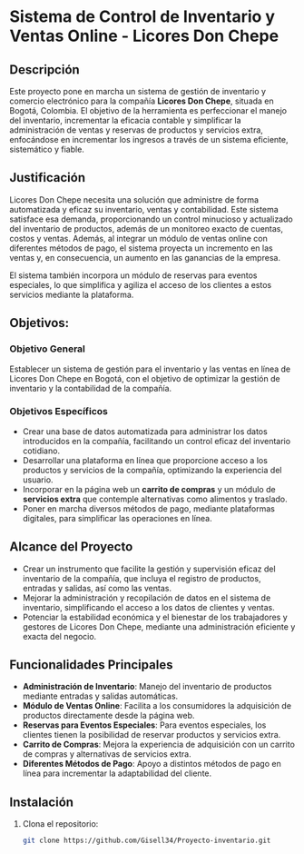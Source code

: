 # Sistema de Control de Inventario y Ventas Online - Licores Don Chepe

## Descripción
Este proyecto pone en marcha un sistema de gestión de inventario y comercio electrónico para 
la compañía **Licores Don Chepe**, situada en Bogotá, Colombia. El objetivo de la herramienta es 
perfeccionar el manejo del inventario, incrementar la eficacia contable y simplificar la administración de ventas y reservas de 
productos y servicios extra, enfocándose en incrementar los ingresos a través de un sistema eficiente, sistemático y fiable.

## Justificación
Licores Don Chepe necesita una solución que administre de forma automatizada y eficaz su inventario, ventas y contabilidad. 
Este sistema satisface esa demanda, proporcionando un control minucioso y actualizado del inventario de productos, 
además de un monitoreo exacto de cuentas, costos y ventas. Además, al integrar un módulo de ventas online con diferentes 
métodos de pago, el sistema proyecta un incremento en las ventas y, en consecuencia, un aumento en las ganancias de la empresa.


El sistema también incorpora un módulo de reservas para eventos especiales, lo que simplifica y agiliza el acceso de 
los clientes a estos servicios mediante la plataforma.


## Objetivos:

### Objetivo General
Establecer un sistema de gestión para el inventario y las ventas en línea de Licores Don Chepe en Bogotá, con el objetivo 
de optimizar la gestión de inventario y la contabilidad de la compañía.


### Objetivos Específicos
- Crear una base de datos automatizada para administrar los datos introducidos en la compañía, facilitando un control eficaz del inventario cotidiano.
- Desarrollar una plataforma en línea que proporcione acceso a los productos y servicios de la compañía, optimizando la experiencia del usuario.
- Incorporar en la página web un **carrito de compras** y un módulo de **servicios extra** que contemple alternativas como alimentos y traslado.
- Poner en marcha diversos métodos de pago, mediante plataformas digitales, para simplificar las operaciones en línea.


## Alcance del Proyecto
- Crear un instrumento que facilite la gestión y supervisión eficaz del inventario de la compañía, que incluya el registro de productos, entradas y salidas, así como las ventas.
- Mejorar la administración y recopilación de datos en el sistema de inventario, simplificando el acceso a los datos de clientes y ventas.
- Potenciar la estabilidad económica y el bienestar de los trabajadores y gestores de Licores Don Chepe, mediante una administración eficiente y exacta del negocio.

## Funcionalidades Principales
- **Administración de Inventario**: Manejo del inventario de productos mediante entradas y salidas automáticas.
- **Módulo de Ventas Online**: Facilita a los consumidores la adquisición de productos directamente desde la página web.
- **Reservas para Eventos Especiales**: Para eventos especiales, los clientes tienen la posibilidad de reservar productos y servicios extra.
- **Carrito de Compras**: Mejora la experiencia de adquisición con un carrito de compras y alternativas de servicios extra.
- **Diferentes Métodos de Pago**: Apoyo a distintos métodos de pago en línea para incrementar la adaptabilidad del cliente.


## Instalación
1. Clona el repositorio:
   ```bash
   git clone https://github.com/Gisell34/Proyecto-inventario.git
